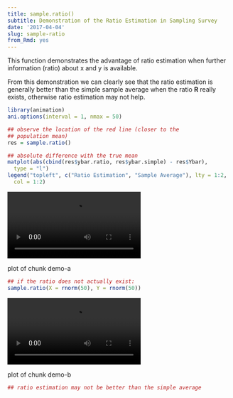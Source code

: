 ```yaml
---
title: sample.ratio()
subtitle: Demonstration of the Ratio Estimation in Sampling Survey
date: '2017-04-04'
slug: sample-ratio
from_Rmd: yes
---
```


This function demonstrates the advantage of ratio estimation when further
information (ratio) about x and y is available.

From this demonstration we can clearly see that the ratio estimation is
generally better than the simple sample average when the ratio **R**
really exists, otherwise ratio estimation may not help.
 

```r
library(animation)
ani.options(interval = 1, nmax = 50)

## observe the location of the red line (closer to the
## population mean)
res = sample.ratio()
```

```r
## absolute difference with the true mean
matplot(abs(cbind(res$ybar.ratio, res$ybar.simple) - res$Ybar), 
  type = "l")
legend("topleft", c("Ratio Estimation", "Sample Average"), lty = 1:2, 
  col = 1:2)
```

<video controls loop autoplay><source src="https://assets.yihui.org/figures/animation/example/sample-ratio/demo-a.mp4?dl=1" /><p>plot of chunk demo-a</p></video>


```r
## if the ratio does not actually exist:
sample.ratio(X = rnorm(50), Y = rnorm(50))
```

<video controls loop autoplay><source src="https://assets.yihui.org/figures/animation/example/sample-ratio/demo-b.mp4?dl=1" /><p>plot of chunk demo-b</p></video>

```r
## ratio estimation may not be better than the simple average
```
